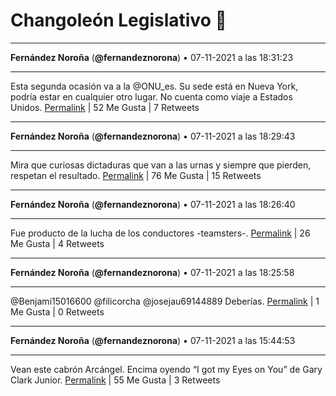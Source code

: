 # Changoleón Legislativo 🙈
*****
**Fernández Noroña** (**@fernandeznorona**) • 07-11-2021 a las 18:31:23
*****
Esta segunda ocasión va a la @ONU_es. Su sede está en Nueva York, podría estar en cualquier otro lugar. No cuenta como viaje a Estados Unidos.
[Permalink](https://twitter.com/fernandeznorona/status/1457536197472002048) | 52 Me Gusta | 7 Retweets
*****
**Fernández Noroña** (**@fernandeznorona**) • 07-11-2021 a las 18:29:43
*****
Mira que curiosas dictaduras que van a las urnas y siempre que pierden, respetan el resultado.
[Permalink](https://twitter.com/fernandeznorona/status/1457535778016448518) | 76 Me Gusta | 15 Retweets
*****
**Fernández Noroña** (**@fernandeznorona**) • 07-11-2021 a las 18:26:40
*****
Fue producto de la lucha de los conductores -teamsters-.
[Permalink](https://twitter.com/fernandeznorona/status/1457535009838018561) | 26 Me Gusta | 4 Retweets
*****
**Fernández Noroña** (**@fernandeznorona**) • 07-11-2021 a las 18:25:58
*****
@Benjami15016600 @filicorcha @josejau69144889 Deberías.
[Permalink](https://twitter.com/fernandeznorona/status/1457534831567507457) | 1 Me Gusta | 0 Retweets
*****
**Fernández Noroña** (**@fernandeznorona**) • 07-11-2021 a las 15:44:53
*****
Vean este cabrón Arcángel. Encima oyendo “I got my Eyes on You” de Gary Clark Junior.
[Permalink](https://twitter.com/fernandeznorona/status/1457494295330525185) | 55 Me Gusta | 3 Retweets